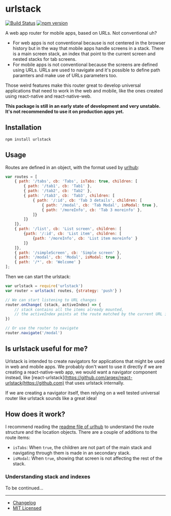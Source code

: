 # urlstack 

[![Build Status](https://travis-ci.org/arqex/urlstack.svg?branch=master)](https://travis-ci.org/arqex/urlstack) [![npm version](https://badge.fury.io/js/urlstack.svg)](http://badge.fury.io/js/urlstack)

A web app router for mobile apps, based on URLs. Not conventional uh?

* For web apps is not conventional because is not centered in the browser history but in the way that mobile apps handle screens in a stack. There is a main screen stack, an index that point to the current screen and nested stacks for tab screens.
* For mobile apps is not conventional because the screens are defined using URLs. URLs are used to navigate and it's possible to define path paramters and make use of URLs parameters too.

Those weird features make this router great to develop universal applications that need to work in the web and mobile, like the ones created using react-native and react-native-web.

**This package is still in an early state of development and very unstable. It's not recommended to use it on production apps yet.**

## Installation
```
npm install urlstack
```

## Usage
Routes are defined in an object, with the format used by [urlhub](https://github.com/arqex/urlhub):
```js
var routes = [
	{ path: '/tabs', cb: 'Tabs', isTabs: true, children: [
		{ path: '/tab1', cb: 'Tab1' },
		{ path: '/tab2', cb: 'Tab2' },
		{ path: '/tab3', cb: 'Tab3', children: [
			{ path: '/:id', cb: 'Tab 3 details', children: [
				{ path: '/modal', cb: 'Tab Modal', isModal: true },
				{ path: '/moreInfo', cb: 'Tab 3 moreinfo' },
			]}
		]}
	]},
	{ path: '/list', cb: 'List screen', children: [
		{path: '/:id', cb: 'List item', children: [
			{path: '/moreInfo', cb: 'List item moreinfo' }
		]}
	]},
	{ path: '/simpleScreen', cb: 'Simple screen' },
	{ path: '/modal', cb: 'Modal', isModal: true },
	{ path: '/*', cb: 'Welcome' }
];
```

Then we can start the urlstack:
```js
var urlstack = require('urlstack')
var router = urlstack( routes, {strategy: 'push'} )

// We can start listening to URL changes
router.onChange( (stack, activeIndex) => {
	// stack contains all the items already mounted,
	// the activeIndex points at the route matched by the current URL in the stack
})

// Or use the router to navigate
router.navigate('/modal')

```

## Is urlstack useful for me?
Urlstack is intended to create navigators for applications that might be used in web and mobile apps. We probably don't want to use it directly if we are creating a react-native-web app, we would want a navigator component instead, like [react-urlstack](https://github.com/arqex/react-urlstack(https://github.com) that uses urlstack internally.

If we are creating a navigator itself, then relying on a well tested universal router like urlstack sounds like a great idea!

## How does it work?
I recommend reading the [readme file of urlhub](https://github.com/arqex/urlhub/blob/master/readme.md) to understand the route structure and the location objects. There are a couple of additions to the route items:

* `isTabs`: When `true`, the children are not part of the main stack and navigating through them is made in an secondary stack.
* `isModal`: When `true`, showing that screen is not affecting the rest of the stack.

### Understanding stack and indexes

To be continued...

---

* [Changelog](CHANGELOG.md)
* [MIT Licensed](LICENSE)
